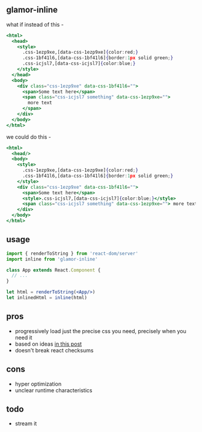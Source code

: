glamor-inline 
---

what if instead of this - 
```jsx 
<html>
  <head>
    <style>
      .css-1ezp9xe,[data-css-1ezp9xe]{color:red;}
      .css-1bf41l6,[data-css-1bf41l6]{border:1px solid green;}
      .css-icjsl7,[data-css-icjsl7]{color:blue;}
    </style>
  </head>
  <body>
    <div class="css-1ezp9xe" data-css-1bf41l6="">
      <span>Some text here</span>
      <span class="css-icjsl7 something" data-css-1ezp9xe=""> 
        more text 
      </span>
    </div>
  </body>
</html>
```

we could do this -
```jsx
<html>
  <head/>
  <body>
    <style>
      .css-1ezp9xe,[data-css-1ezp9xe]{color:red;}
      .css-1bf41l6,[data-css-1bf41l6]{border:1px solid green;}
    </style>
    <div class="css-1ezp9xe" data-css-1bf41l6="">
      <span>Some text here</span>
      <style>.css-icjsl7,[data-css-icjsl7]{color:blue;}</style>
      <span class="css-icjsl7 something" data-css-1ezp9xe=""> more text </span>    
    </div>
  </body>
</html>
```

usage
---
```jsx
import { renderToString } from 'react-dom/server'
import inline from 'glamor-inline'

class App extends React.Component {
  // ...
}

let html = renderToString(<App/>)
let inlinedHtml = inline(html)
```

pros 
--- 

- progressively load just the precise css you need, precisely when you need it
- based on ideas [in this post](https://jakearchibald.com/2016/link-in-body/)
- doesn't break react checksums

cons
---

- hyper optimization 
- unclear runtime characteristics


todo
---
- stream it 

